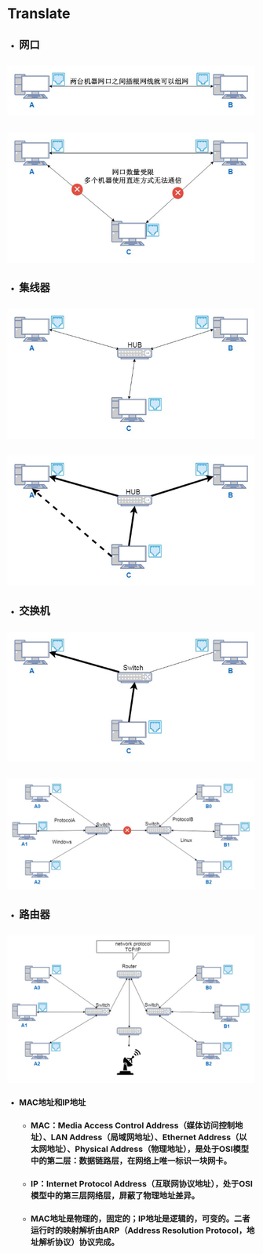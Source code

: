 # Translate

* ## 网口

## ![](/network-protocol/images/linked-internet-card-port-translate.jpg)

## ![](/network-protocol/images/linked-internet-card-port-translate-shortage.jpg)

* ## 集线器

## ![](/network-protocol/images/linked-hub-translate.jpg)

## ![](/network-protocol/images/linked-hub-translate-shortage.jpg)

* ## 交换机

## ![](/network-protocol/images/linked-switch-translate.jpg)

## ![](/network-protocol/images/linked-switch-translate-shorta.jpg)

* ## 路由器

## ![](/network-protocol/images/linked-router-translate.jpg)

* ### MAC地址和IP地址

  * ### MAC：Media Access Control Address（媒体访问控制地址）、LAN Address（局域网地址）、Ethernet Address（以太网地址）、Physical Address（物理地址），是处于OSI模型中的第二层：数据链路层，在网络上唯一标识一块网卡。
  * ### IP：Internet Protocol Address（互联网协议地址），处于OSI模型中的第三层网络层，屏蔽了物理地址差异。
  * ### MAC地址是物理的，固定的；IP地址是逻辑的，可变的。二者运行时的映射解析由ARP（Address Resolution Protocol，地址解析协议）协议完成。




